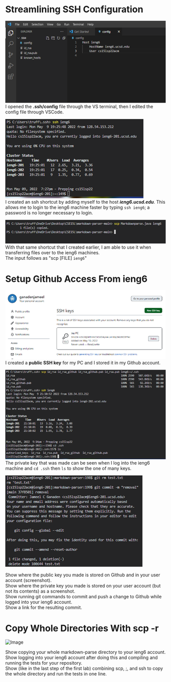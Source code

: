 <h1>Streamlining SSH Configuration</h1>

![Image](SS1.PNG)
<br> I opened the **.ssh/config** file through the VS terminal, then I edited the config file through VSCode.

![Image](SS2.PNG)
<br> I created an ssh shortcut by adding myself to the host ***ieng6.ucsd.edu***. This allows me to login to the ieng6 machine faster by typing ```ssh ieng6```; a password is no longer necessary to login.

![Image](SS3.PNG)
<br> With that same shortcut that I created earlier, I am able to use it when transferring files over to the ieng6 machines. 
<br> The input follows as "scp [FILE] ```ieng6```"


<h1>Setup Github Access From ieng6</h1>

![Image](SS4.PNG)
<br> I created a **public SSH key** for my PC and I stored it in my Github account.

![Image](SS5.PNG)
<br> The private key that was made can be seen when I log into the ieng6 machine and ```cd .ssh``` then ```ls``` to show the one of many keys.

![Image](SS6.PNG)

Show where the public key you made is stored on Github and in your user account (screenshot).<br>
Show where the private key you made is stored on your user account (but not its contents) as a screenshot.<br>
Show running git commands to commit and push a change to Github while logged into your ieng6 account.<br>
Show a link for the resulting commit.<br>



<h1>Copy Whole Directories With scp -r</h1>

![Image]()

Show copying your whole markdown-parse directory to your ieng6 account.<br>
Show logging into your ieng6 account after doing this and compiling and running the tests for your repository.<br>
Show (like in the last step of the first lab) combining scp, ;, and ssh to copy the whole directory and run the tests in one line.<br>
